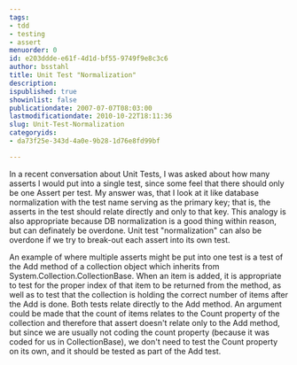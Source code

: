 ```yaml
---
tags:
- tdd
- testing
- assert
menuorder: 0
id: e203ddde-e61f-4d1d-bf55-9749f9e8c3c6
author: bsstahl
title: Unit Test "Normalization"
description: 
ispublished: true
showinlist: false
publicationdate: 2007-07-07T08:03:00
lastmodificationdate: 2010-10-22T18:11:36
slug: Unit-Test-Normalization
categoryids:
- da73f25e-343d-4a0e-9b28-1d76e8fd99bf

---
```


In a recent conversation about Unit Tests, I was asked about how many asserts I would put into a single test, since some feel that there should only be one Assert per test. My answer was, that I look at it like database normalization with the test name serving as the primary key; that is, the asserts in the test should relate directly and only to that key. This analogy is also appropriate because DB normalization is a good thing within reason, but can definately be overdone. Unit test "normalization" can also be overdone if we try to break-out each assert into its own test.

An example of where multiple asserts might be put into one test is a test of the Add method of a collection object which inherits from System.Collection.CollectionBase. When an item is added, it is appropriate to test for the proper index of that item to be returned from the method, as well as to test that the collection is holding the correct number of items after the Add is done. Both tests relate directly to the Add method. An argument could be made that the count of items relates to the Count property of the collection and therefore that assert doesn't relate only to the Add method, but since we are usually not coding the count property (because it was coded for us in CollectionBase), we don't need to test the Count property on its own, and it should be tested as part of the Add test.

